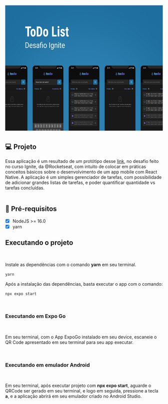 <h1 align="center">
  <img alt="ToDo" height="400" title="ToDo" src=".github/images/Capa.jpg" />
</h1>

## 💻 Projeto

Essa aplicação é um resultado de um protótipo desse <a href="https://www.figma.com/file/ErEKK7odFAdrTa8FBdvg52/ToDo-List-(Copy)?node-id=56%3A96&t=HlWpcjfAYMp9jDtC-0">link</a>, no desafio feito no curso Ignite, da @Rocketseat, com intuito de colocar em práticas conceitos básicos sobre o desenvolvimento de um app mobile com React Native. A aplicação é um simples gerenciador de tarefas, com possibilidade de adicionar grandes listas de tarefas, e poder quantificar quantidade vs tarefas concluídas.
<br>
<br>

## 📄 Pré-requisitos

- [x] NodeJS >= 16.0
- [x] yarn

## Executando o projeto
<br>

Instale as dependências com o comando **yarn** em seu terminal.
```cl
yarn
```
Após a instalação das dependências, basta executar o app com o comando:
```cl
npx expo start
```

<br>

### Executando em Expo Go

<br>

Em seu terminal, com o App ExpoGo instalado em seu device, escaneie o QR Code apresentado em seu terminal para seu app executar.

<br>

### Executando em emulador Android

<br>

Em seu terminal, após executar projeto com **npx expo start**, aguarde o QRCode ser gerado em seu terminal, e logo em seguida, pressione a tecla **a**, e a aplicação abrirá em seu emulador criado no Android Studio.